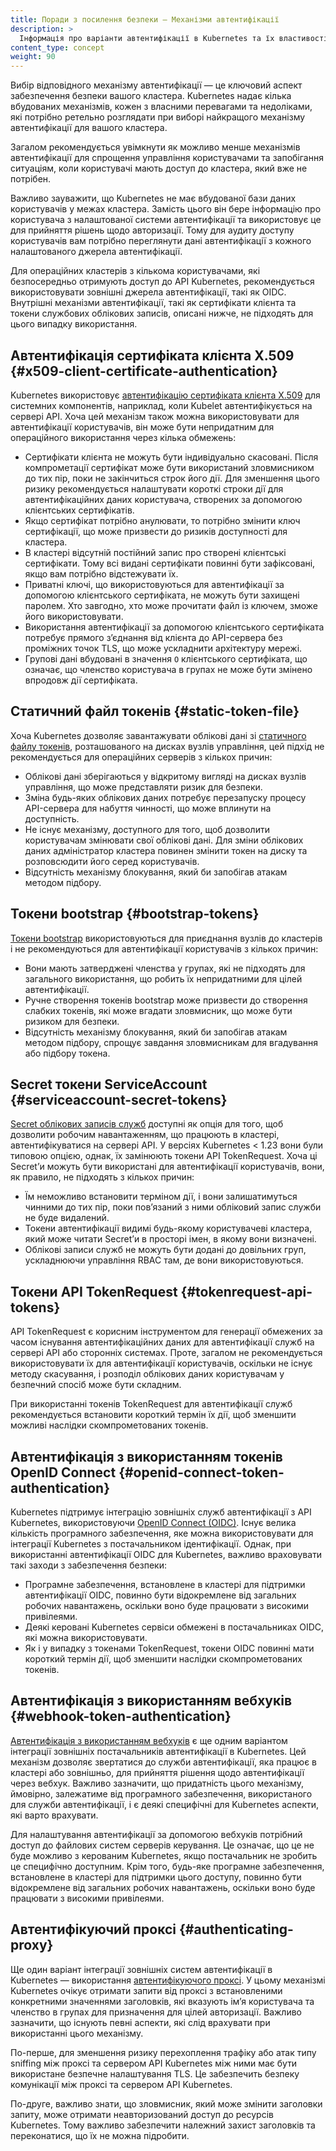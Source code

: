 ```yaml
---
title: Поради з посилення безпеки — Механізми автентифікації
description: >
  Інформація про варіанти автентифікації в Kubernetes та їх властивості безпеки.
content_type: concept
weight: 90
---
```


<!-- overview -->

Вибір відповідного механізму автентифікації — це ключовий аспект забезпечення безпеки вашого кластера. Kubernetes надає кілька вбудованих механізмів, кожен з власними перевагами та недоліками, які потрібно ретельно розглядати при виборі найкращого механізму автентифікації для вашого кластера.

Загалом рекомендується увімкнути як можливо менше механізмів автентифікації для спрощення управління користувачами та запобігання ситуаціям, коли користувачі мають доступ до кластера, який вже не потрібен.

Важливо зауважити, що Kubernetes не має вбудованої бази даних користувачів у межах кластера. Замість цього він бере інформацію про користувача з налаштованої системи автентифікації та використовує це для прийняття рішень щодо авторизації. Тому для аудиту доступу користувачів вам потрібно переглянути дані автентифікації з кожного налаштованого джерела автентифікації.

Для операційних кластерів з кількома користувачами, які безпосередньо отримують доступ до API Kubernetes, рекомендується використовувати зовнішні джерела автентифікації, такі як OIDC. Внутрішні механізми автентифікації, такі як сертифікати клієнта та токени службових облікових записів, описані нижче, не підходять для цього випадку використання.

<!-- body -->

## Автентифікація сертифіката клієнта X.509 {#x509-client-certificate-authentication}

Kubernetes використовує [автентифікацію сертифіката клієнта X.509](/uk/docs/reference/access-authn-authz/authentication/#x509-client-certificates) для системних компонентів, наприклад, коли Kubelet автентифікується на сервері API. Хоча цей механізм також можна використовувати для автентифікації користувачів, він може бути непридатним для операційного використання через кілька обмежень:

- Сертифікати клієнта не можуть бути індивідуально скасовані. Після компрометації сертифікат може бути використаний зловмисником до тих пір, поки не закінчиться строк його дії. Для зменшення цього ризику рекомендується налаштувати короткі строки дії для автентифікаційних даних користувача, створених за допомогою клієнтських сертифікатів.
- Якщо сертифікат потрібно анулювати, то потрібно змінити ключ сертифікації, що може призвести до ризиків доступності для кластера.
- В кластері відсутній постійний запис про створені клієнтські сертифікати. Тому всі видані сертифікати повинні бути зафіксовані, якщо вам потрібно відстежувати їх.
- Приватні ключі, що використовуються для автентифікації за допомогою клієнтського сертифіката, не можуть бути захищені паролем. Хто завгодно, хто може прочитати файл із ключем, зможе його використовувати.
- Використання автентифікації за допомогою клієнтського сертифіката потребує прямого зʼєднання від клієнта до API-сервера без проміжних точок TLS, що може ускладнити архітектуру мережі.
- Групові дані вбудовані в значення `O` клієнтського сертифіката, що означає, що членство користувача в групах не може бути змінено впродовж дії сертифіката.

## Статичний файл токенів {#static-token-file}

Хоча Kubernetes дозволяє завантажувати облікові дані зі [статичного файлу токенів](/uk/docs/reference/access-authn-authz/authentication/#static-token-file), розташованого на дисках вузлів управління, цей підхід не рекомендується для операційних серверів з кількох причин:

- Облікові дані зберігаються у відкритому вигляді на дисках вузлів управління, що може представляти ризик для безпеки.
- Зміна будь-яких облікових даних потребує перезапуску процесу API-сервера для набуття чинності, що може вплинути на доступність.
- Не існує механізму, доступного для того, щоб дозволити користувачам змінювати свої облікові дані. Для зміни облікових даних адміністратор кластера повинен змінити токен на диску та розповсюдити його серед користувачів.
- Відсутність механізму блокування, який би запобігав атакам методом підбору.

## Токени bootstrap {#bootstrap-tokens}

[Токени bootstrap](/uk/docs/reference/access-authn-authz/bootstrap-tokens/) використовуються для приєднання вузлів до кластерів і не рекомендуються для автентифікації користувачів з кількох причин:

- Вони мають затверджені членства у групах, які не підходять для загального використання, що робить їх непридатними для цілей автентифікації.
- Ручне створення токенів bootstrap може призвести до створення слабких токенів, які може вгадати зловмисник, що може бути ризиком для безпеки.
- Відсутність механізму блокування, який би запобігав атакам методом підбору, спрощує завдання зловмисникам для вгадування або підбору токена.

## Secret токени ServiceAccount {#serviceaccount-secret-tokens}

[Secret облікових записів служб](/uk/docs/reference/access-authn-authz/service-accounts-admin/#manual-secret-management-for-serviceaccounts) доступні як опція для того, щоб дозволити робочим навантаженням, що працюють в кластері, автентифікуватися на сервері API. У версіях Kubernetes < 1.23 вони були типовою опцією, однак, їх замінюють токени API TokenRequest. Хоча ці Secretʼи можуть бути використані для автентифікації користувачів, вони, як правило, не підходять з кількох причин:

- Їм неможливо встановити терміном дії, і вони залишатимуться чинними до тих пір, поки повʼязаний з ними обліковий запис служби не буде видалений.
- Токени автентифікації видимі будь-якому користувачеві кластера, який може читати Secretʼи в просторі імен, в якому вони визначені.
- Облікові записи служб не можуть бути додані до довільних груп, ускладнюючи управління RBAC там, де вони використовуються.

## Токени API TokenRequest {#tokenrequest-api-tokens}

API TokenRequest є корисним інструментом для генерації обмежених за часом існування автентифікаційних даних для автентифікації служб на сервері API або сторонніх системах. Проте, загалом не рекомендується використовувати їх для автентифікації користувачів, оскільки не існує методу скасування, і розподіл облікових даних користувачам у безпечний спосіб може бути складним.

При використанні токенів TokenRequest для автентифікації служб рекомендується встановити короткий термін їх дії, щоб зменшити можливі наслідки скомпрометованих токенів.

## Автентифікація з використанням токенів OpenID Connect {#openid-connect-token-authentication}

Kubernetes підтримує інтеграцію зовнішніх служб автентифікації з API Kubernetes, використовуючи [OpenID Connect (OIDC)](/uk/docs/reference/access-authn-authz/authentication/#openid-connect-tokens). Існує велика кількість програмного забезпечення, яке можна використовувати для інтеграції Kubernetes з постачальником ідентифікації. Однак, при використанні автентифікації OIDC для Kubernetes, важливо враховувати такі заходи з забезпечення безпеки:

- Програмне забезпечення, встановлене в кластері для підтримки автентифікації OIDC, повинно бути відокремлене від загальних робочих навантажень, оскільки воно буде працювати з високими привілеями.
- Деякі керовані Kubernetes сервіси обмежені в постачальниках OIDC, які можна використовувати.
- Як і у випадку з токенами TokenRequest, токени OIDC повинні мати короткий термін дії, щоб зменшити наслідки скомпрометованих токенів.

## Автентифікація з використанням вебхуків {#webhook-token-authentication}

[Автентифікація з використанням вебхуків](/uk/docs/reference/access-authn-authz/authentication/#webhook-token-authentication) є ще одним варіантом інтеграції зовнішніх постачальників автентифікації в Kubernetes. Цей механізм дозволяє звертатися до служби автентифікації, яка працює в кластері або зовнішньо, для прийняття рішення щодо автентифікації через вебхук. Важливо зазначити, що придатність цього механізму, ймовірно, залежатиме від програмного забезпечення, використаного для служби автентифікації, і є деякі специфічні для Kubernetes аспекти, які варто врахувати.

Для налаштування автентифікації за допомогою вебхуків потрібний доступ до файлових систем серверів керування. Це означає, що це не буде можливо з керованим Kubernetes, якщо постачальник не зробить це специфічно доступним. Крім того, будь-яке програмне забезпечення, встановлене в кластері для підтримки цього доступу, повинно бути відокремлене від загальних робочих навантажень, оскільки воно буде працювати з високими привілеями.

## Автентифікуючий проксі {#authenticating-proxy}

Ще один варіант інтеграції зовнішніх систем автентифікації в Kubernetes — використання [автентифікуючого проксі](/uk/docs/reference/access-authn-authz/authentication/#authenticating-proxy). У цьому механізмі Kubernetes очікує отримати запити від проксі з встановленими конкретними значеннями заголовків, які вказують імʼя користувача та членство в групах для призначення для цілей авторизації. Важливо зазначити, що існують певні аспекти, які слід врахувати при використанні цього механізму.

По-перше, для зменшення ризику перехоплення трафіку або атак типу sniffing між проксі та сервером API Kubernetes між ними має бути використане безпечне налаштування TLS. Це забезпечить безпеку комунікації між проксі та сервером API Kubernetes.

По-друге, важливо знати, що зловмисник, який може змінити заголовки запиту, може отримати неавторизований доступ до ресурсів Kubernetes. Тому важливо забезпечити належний захист заголовків та переконатися, що їх не можна підробити.
